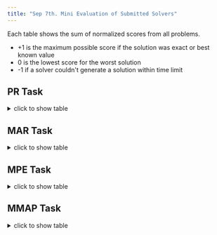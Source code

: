 ```yaml
---
title: "Sep 7th. Mini Evaluation of Submitted Solvers"
---
```


Each table shows the sum of normalized scores from all problems.
* +1 is the maximum possible score if the solution was exact or best known value
* 0 is the lowest score for the worst solution
* -1 if a solver couldn't generate a solution within time limit


## PR Task

<details>
  <summary> click to show table </summary>
  
| time | 20 sec | 20 min | 1 hr |
|------|--------|--------|------|
| lbp  | -119.0 | -2.0   | -2.0 | 
| uai14-ihler | 59.901 | 129.739 | 129.514 |
  
</details>


## MAR Task

<details>
  <summary> click to show table </summary>

| time | 20 sec | 20 min | 1 hr |
|------|--------|--------|------|
| lbp  | -124.0 | -4.0   | -1.0 | 
| uai14-ihler | 35.554 | 129.908 | 129.978 |
  
</details>

## MPE Task

<details>
  <summary> click to show table </summary>

| time | 20 sec | 20 min | 1 hr |
|------|--------|--------|------|
|dallouche| 84.0479 |  87.374 | 89.447 |
|daoopt |114.515    | 118.655        | 119.982  |
|daoopt-weak | 27.055 | 54.431 | 57.671  |
|uai14-ihler| 13.141 | 14.817 | 15.611 |
  
</details>

## MMAP Task

<details>
  <summary> click to show table </summary>

| time | 20 sec | 20 min | 1 hr |
|------|--------|--------|------|
| daoopt | 98.211 | 114.391 | 112.646 |
|lbp | -118 | -2.683 |6.078 |
|uai14-ihler | -39.968 | -29.564 |-39.314|
  
</details>
